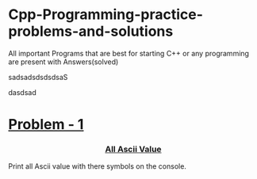 # Cpp-Programming-practice-problems-and-solutions
All important Programs that are best for starting C++ or any programming are present with Answers(solved)


sadsadsdsdsdsaS


dasdsad





<a href="./All%20ASCII%20values"><h1>Problem - 1</h1></a>














<a href="./All%20ASCII%20values/All%20ASCII%20values.cpp"><h3 align="center" >All Ascii Value  </h3></a>
Print all Ascii value with there symbols on the console.


